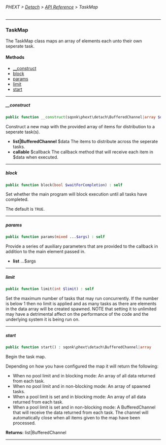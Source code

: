###### PHEXT > [Detach](../README.md) > [API Reference](index.md) > TaskMap
------
### TaskMap
The TaskMap class maps an array of elements each unto their own seperate task.
#### Methods
- [__construct](#__construct)
- [block](#block)
- [params](#params)
- [limit](#limit)
- [start](#start)

------
##### __construct
```php
public function __construct(sqonk\phext\detach\BufferedChannel|array $data, callable $callback) 
```
Construct a new map with the provided array of items for distribution to a seperate task(s).

- **list<mixed>|BufferedChannel** $data The items to distribute across the seperate tasks.
- **callable** $callback The callback method that will receive each item in $data when executed.


------
##### block
```php
public function block(bool $waitForCompletion) : self
```
Set whether the main program will block execution until all tasks have completed.

The default is `TRUE`.


------
##### params
```php
public function params(mixed ...$args) : self
```
Provide a series of auxiliary parameters that are provided to the callback in addition to the main element passed in.

- **list<mixed>** ...$args


------
##### limit
```php
public function limit(int $limit) : self
```
Set the maximum number of tasks that may run concurrently. If the number is below 1 then no limit is applied and as many tasks as there are elements in the data array will be created spawned. NOTE that setting it to unlimited may have a detrimental affect on the performance of the code and the underlying system it is being run on.


------
##### start
```php
public function start() : sqonk\phext\detach\BufferedChannel|array
```
Begin the task map.

Depending on how you have configured the map it will return the following:


- When no pool limit and in blocking mode: An array of all data returned from each task.
- When no pool limit and in non-blocking mode: An array of spawned tasks.
- When a pool limit is set and in blocking mode: An array of all data returned from each task.
- When a pool limit is set and in non-blocking mode: A BufferedChannel that will receive the data returned from each task. The channel will automatically close when all items given to the map have been processed.

**Returns:**  list<mixed>|BufferedChannel


------
